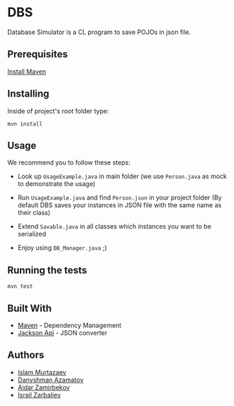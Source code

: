 # DBS

Database Simulator is a CL program to save POJOs in json file.

## Prerequisites

[Install Maven](http://maven.apache.org/install.html) 

## Installing

Inside of project's root folder type:
```
mvn install
```

## Usage

We recommend you to follow these steps:

* Look up ``UsageExample.java`` in main folder 
(we use ``Person.java`` as mock to demonstrate the usage)

* Run ``UsageExample.java`` and find ``Person.json`` in your project folder
(By default DBS saves your instances in JSON file with the same name as their class) 

* Extend ``Savable.java`` in all classes which instances you want to be serialized

* Enjoy using ``DB_Manager.java`` ;) 

## Running the tests

```
mvn test
```

## Built With

* [Maven](https://maven.apache.org/) - Dependency Management
* [Jackson Api](https://www.boraji.com/jackson-api-converting-pojos-to-json-example) - JSON converter

## Authors

* [Islam Murtazaev](https://github.com/IslaMurtazaev)
* [Danyshman Azamatov](https://github.com/Danyshman)
* [Aidar Zamirbekov](https://github.com/AIDARXAN) 
* [Israil Zarbaliev](https://github.com/israil99)
